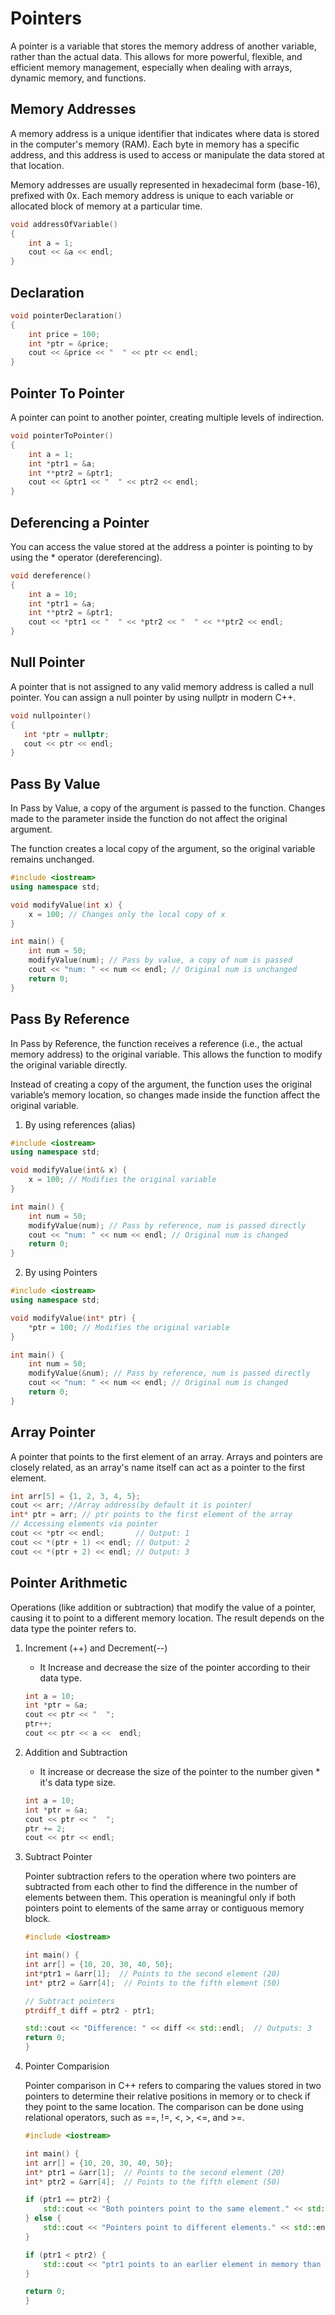 # Pointers

A pointer is a variable that stores the memory address of another variable, rather than the actual data. This allows for more powerful, flexible, and efficient memory management, especially when dealing with arrays, dynamic memory, and functions.

## Memory Addresses

A memory address is a unique identifier that indicates where data is stored in the computer's memory (RAM). Each byte in memory has a specific address, and this address is used to access or manipulate the data stored at that location.

Memory addresses are usually represented in hexadecimal form (base-16), prefixed with 0x. Each memory address is unique to each variable or allocated block of memory at a particular time.

```cpp
void addressOfVariable()
{
    int a = 1;
    cout << &a << endl;
}
```

## Declaration

```cpp
void pointerDeclaration()
{
    int price = 100;
    int *ptr = &price;
    cout << &price << "  " << ptr << endl;
}
```

## Pointer To Pointer

A pointer can point to another pointer, creating multiple levels of indirection.

```cpp
void pointerToPointer()
{
    int a = 1;
    int *ptr1 = &a;
    int **ptr2 = &ptr1;
    cout << &ptr1 << "  " << ptr2 << endl;
}
```

## Deferencing a Pointer

You can access the value stored at the address a pointer is pointing to by using the * operator (dereferencing).

```cpp
void dereference()
{
    int a = 10;
    int *ptr1 = &a;
    int **ptr2 = &ptr1;
    cout << *ptr1 << "  " << *ptr2 << "  " << **ptr2 << endl;
}
```

## Null Pointer

 A pointer that is not assigned to any valid memory address is called a null pointer. You can assign a null pointer by using nullptr in modern C++.

 ```cpp
 void nullpointer()
{
    int *ptr = nullptr;
    cout << ptr << endl;
}
```

## Pass By Value

In Pass by Value, a copy of the argument is passed to the function. Changes made to the parameter inside the function do not affect the original argument.

The function creates a local copy of the argument, so the original variable remains unchanged.

```cpp
#include <iostream>
using namespace std;

void modifyValue(int x) {
    x = 100; // Changes only the local copy of x
}

int main() {
    int num = 50;
    modifyValue(num); // Pass by value, a copy of num is passed
    cout << "num: " << num << endl; // Original num is unchanged
    return 0;
}
```

## Pass By Reference

In Pass by Reference, the function receives a reference (i.e., the actual memory address) to the original variable. This allows the function to modify the original variable directly.

Instead of creating a copy of the argument, the function uses the original variable’s memory location, so changes made inside the function affect the original variable.

1. By using references (alias)

```cpp
#include <iostream>
using namespace std;

void modifyValue(int& x) {
    x = 100; // Modifies the original variable
}

int main() {
    int num = 50;
    modifyValue(num); // Pass by reference, num is passed directly
    cout << "num: " << num << endl; // Original num is changed
    return 0;
}
```

2. By using Pointers

```cpp
#include <iostream>
using namespace std;

void modifyValue(int* ptr) {
    *ptr = 100; // Modifies the original variable
}

int main() {
    int num = 50;
    modifyValue(&num); // Pass by reference, num is passed directly
    cout << "num: " << num << endl; // Original num is changed
    return 0;
}
```

## Array Pointer

A pointer that points to the first element of an array. Arrays and pointers are closely related, as an array's name itself can act as a pointer to the first element.

```cpp
int arr[5] = {1, 2, 3, 4, 5};
cout << arr; //Array address(by default it is pointer)
int* ptr = arr; // ptr points to the first element of the array
// Accessing elements via pointer
cout << *ptr << endl;       // Output: 1
cout << *(ptr + 1) << endl; // Output: 2
cout << *(ptr + 2) << endl; // Output: 3
```

## Pointer Arithmetic

Operations (like addition or subtraction) that modify the value of a pointer, causing it to point to a different memory location. The result depends on the data type the pointer refers to.

1. Increment (++) and Decrement(--)
    - It Increase and decrease the size of the pointer according to their data type.

    ```cpp
    int a = 10;
    int *ptr = &a;
    cout << ptr << "  ";
    ptr++;
    cout << ptr << a <<  endl;
    ```

2. Addition and Subtraction

    - It increase or decrease the size of the pointer to the number given * it's data type size.

    ```cpp
    int a = 10;
    int *ptr = &a;
    cout << ptr << "  ";
    ptr += 2;
    cout << ptr << endl;
    ```

3. Subtract Pointer

    Pointer subtraction refers to the operation where two pointers are subtracted from each other to find the difference in the number of elements between them. This operation is meaningful only if both pointers point to elements of the same array or contiguous memory block.

    ```cpp
    #include <iostream>

    int main() {
    int arr[] = {10, 20, 30, 40, 50};
    int*ptr1 = &arr[1];  // Points to the second element (20)
    int* ptr2 = &arr[4];  // Points to the fifth element (50)

    // Subtract pointers
    ptrdiff_t diff = ptr2 - ptr1;

    std::cout << "Difference: " << diff << std::endl;  // Outputs: 3
    return 0;
    }

    ```

4. Pointer Comparision

    Pointer comparison in C++ refers to comparing the values stored in two pointers to determine their relative positions in memory or to check if they point to the same location. The comparison can be done using relational operators, such as ==, !=, <, >, <=, and >=.

    ```cpp
    #include <iostream>

    int main() {
    int arr[] = {10, 20, 30, 40, 50};
    int* ptr1 = &arr[1];  // Points to the second element (20)
    int* ptr2 = &arr[4];  // Points to the fifth element (50)

    if (ptr1 == ptr2) {
        std::cout << "Both pointers point to the same element." << std::endl;
    } else {
        std::cout << "Pointers point to different elements." << std::endl;
    }

    if (ptr1 < ptr2) {
        std::cout << "ptr1 points to an earlier element in memory than ptr2." << std::endl;
    }

    return 0;
    }

    ```
